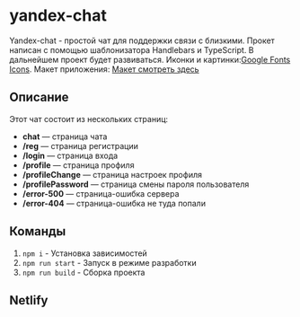 # yandex-chat

Yandex-chat - простой чат для поддержки связи с близкими. Прокет написан с помощью шаблонизатора Handlebars и TypeScript. 
В дальнейшем проект будет развиваться.
Иконки и картинки:[Google Fonts Icons](https://fonts.google.com/icons). 
Макет приложения: [Макет смотреть здесь](https://www.figma.com/design/jF5fFFzgGOxQeB4CmKWTiE/Chat_external_link?node-id=0-1&p=f&t=MYYY87zCEEplAMAO-0)

## Описание

Этот чат состоит из нескольких страниц:
- **chat** — страница чата
- **/reg** — страница регистрации
- **/login** — страница входа
- **/profile** — страница  профиля
- **/profileChange** — страница настроек профиля
- **/profilePassword** — страница смены пароля пользователя
- **/error-500** — страница-ошибка сервера
- **/error-404** — страница-ошибка не туда попали

## Команды
1. `npm i` - Установка зависимостей
2. `npm run start` - Запуск в режиме разработки
3. `npm run build` - Сборка проекта

## Netlify

